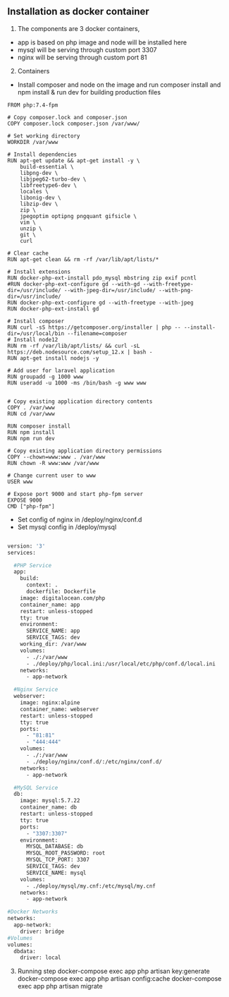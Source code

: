 ## Installation as docker container

1) The components are 3 docker containers, 
 - app is based on php image and node will be installed here
 - mysql will be serving through custom port 3307 
 - nginx will be serving through custom port 81

2) Containers
 - Install composer and node on the image and run composer install and npm install & run dev for building production files
   
```angular2html
FROM php:7.4-fpm

# Copy composer.lock and composer.json
COPY composer.lock composer.json /var/www/

# Set working directory
WORKDIR /var/www

# Install dependencies
RUN apt-get update && apt-get install -y \
    build-essential \
    libpng-dev \
    libjpeg62-turbo-dev \
    libfreetype6-dev \
    locales \
    libonig-dev \
    libzip-dev \
    zip \
    jpegoptim optipng pngquant gifsicle \
    vim \
    unzip \
    git \
    curl

# Clear cache
RUN apt-get clean && rm -rf /var/lib/apt/lists/*

# Install extensions
RUN docker-php-ext-install pdo_mysql mbstring zip exif pcntl
#RUN docker-php-ext-configure gd --with-gd --with-freetype-dir=/usr/include/ --with-jpeg-dir=/usr/include/ --with-png-dir=/usr/include/
RUN docker-php-ext-configure gd --with-freetype --with-jpeg
RUN docker-php-ext-install gd

# Install composer
RUN curl -sS https://getcomposer.org/installer | php -- --install-dir=/usr/local/bin --filename=composer
# Install node12
RUN rm -rf /var/lib/apt/lists/ && curl -sL https://deb.nodesource.com/setup_12.x | bash -
RUN apt-get install nodejs -y

# Add user for laravel application
RUN groupadd -g 1000 www
RUN useradd -u 1000 -ms /bin/bash -g www www


# Copy existing application directory contents
COPY . /var/www
RUN cd /var/www

RUN composer install
RUN npm install
RUN npm run dev

# Copy existing application directory permissions
COPY --chown=www:www . /var/www
RUN chown -R www:www /var/www

# Change current user to www
USER www

# Expose port 9000 and start php-fpm server
EXPOSE 9000
CMD ["php-fpm"]
```
 - Set config of nginx in /deploy/nginx/conf.d
 - Set mysql config in /deploy/mysql

``` bash

version: '3'
services:

  #PHP Service
  app:
    build:
      context: .
      dockerfile: Dockerfile
    image: digitalocean.com/php
    container_name: app
    restart: unless-stopped
    tty: true
    environment:
      SERVICE_NAME: app
      SERVICE_TAGS: dev
    working_dir: /var/www
    volumes:
      - ./:/var/www
      - ./deploy/php/local.ini:/usr/local/etc/php/conf.d/local.ini
    networks:
      - app-network

  #Nginx Service
  webserver:
    image: nginx:alpine
    container_name: webserver
    restart: unless-stopped
    tty: true
    ports:
      - "81:81"
      - "444:444"
    volumes:
      - ./:/var/www
      - ./deploy/nginx/conf.d/:/etc/nginx/conf.d/
    networks:
      - app-network

  #MySQL Service
  db:
    image: mysql:5.7.22
    container_name: db
    restart: unless-stopped
    tty: true
    ports:
      - "3307:3307"
    environment:
      MYSQL_DATABASE: db
      MYSQL_ROOT_PASSWORD: root
      MYSQL_TCP_PORT: 3307
      SERVICE_TAGS: dev
      SERVICE_NAME: mysql   
    volumes:
      - ./deploy/mysql/my.cnf:/etc/mysql/my.cnf
    networks:
      - app-network

#Docker Networks
networks:
  app-network:
    driver: bridge
#Volumes
volumes:
  dbdata:
    driver: local
```

3. Running step
   docker-compose exec app php artisan key:generate
   docker-compose exec app php artisan config:cache
   docker-compose exec app php artisan migrate

